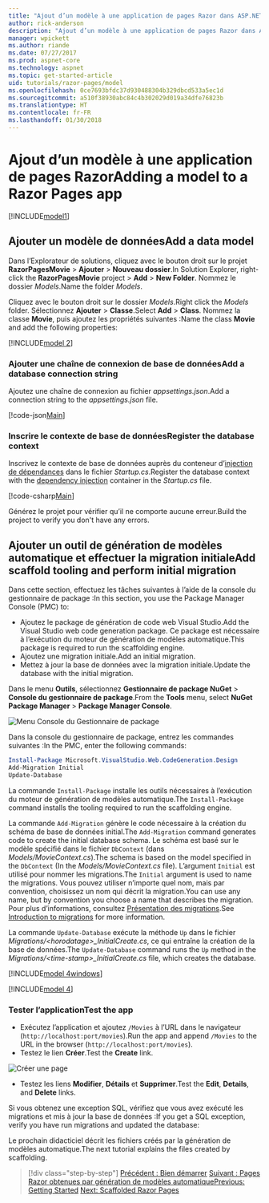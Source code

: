 ```yaml
---
title: "Ajout d’un modèle à une application de pages Razor dans ASP.NET Core"
author: rick-anderson
description: "Ajout d’un modèle à une application de pages Razor dans ASP.NET Core"
manager: wpickett
ms.author: riande
ms.date: 07/27/2017
ms.prod: aspnet-core
ms.technology: aspnet
ms.topic: get-started-article
uid: tutorials/razor-pages/model
ms.openlocfilehash: 0ce7693bfdc37d930488304b329dbcd533a5ec1d
ms.sourcegitcommit: a510f38930abc84c4b302029d019a34dfe76823b
ms.translationtype: HT
ms.contentlocale: fr-FR
ms.lasthandoff: 01/30/2018
---
```

# <a name="adding-a-model-to-a-razor-pages-app"></a><span data-ttu-id="3305b-103">Ajout d’un modèle à une application de pages Razor</span><span class="sxs-lookup"><span data-stu-id="3305b-103">Adding a model to a Razor Pages app</span></span>

[!INCLUDE[model1](../../includes/RP/model1.md)]

## <a name="add-a-data-model"></a><span data-ttu-id="3305b-104">Ajouter un modèle de données</span><span class="sxs-lookup"><span data-stu-id="3305b-104">Add a data model</span></span>

<span data-ttu-id="3305b-105">Dans l’Explorateur de solutions, cliquez avec le bouton droit sur le projet **RazorPagesMovie** > **Ajouter** > **Nouveau dossier**.</span><span class="sxs-lookup"><span data-stu-id="3305b-105">In Solution Explorer, right-click the **RazorPagesMovie** project > **Add** > **New Folder**.</span></span> <span data-ttu-id="3305b-106">Nommez le dossier *Models*.</span><span class="sxs-lookup"><span data-stu-id="3305b-106">Name the folder *Models*.</span></span>

<span data-ttu-id="3305b-107">Cliquez avec le bouton droit sur le dossier *Models*.</span><span class="sxs-lookup"><span data-stu-id="3305b-107">Right click the *Models* folder.</span></span> <span data-ttu-id="3305b-108">Sélectionnez **Ajouter** > **Classe**.</span><span class="sxs-lookup"><span data-stu-id="3305b-108">Select **Add** > **Class**.</span></span> <span data-ttu-id="3305b-109">Nommez la classe **Movie**, puis ajoutez les propriétés suivantes :</span><span class="sxs-lookup"><span data-stu-id="3305b-109">Name the class **Movie** and add the following properties:</span></span>

[!INCLUDE[model 2](../../includes/RP/model2.md)]

<a name="cs"></a>
### <a name="add-a-database-connection-string"></a><span data-ttu-id="3305b-110">Ajouter une chaîne de connexion de base de données</span><span class="sxs-lookup"><span data-stu-id="3305b-110">Add a database connection string</span></span>

<span data-ttu-id="3305b-111">Ajoutez une chaîne de connexion au fichier *appsettings.json*.</span><span class="sxs-lookup"><span data-stu-id="3305b-111">Add a connection string to the *appsettings.json* file.</span></span>

[!code-json[Main](../../tutorials/razor-pages/razor-pages-start/sample/RazorPagesMovie/appsettings.json?highlight=8-10)]

<a name="reg"></a>
###  <a name="register-the-database-context"></a><span data-ttu-id="3305b-112">Inscrire le contexte de base de données</span><span class="sxs-lookup"><span data-stu-id="3305b-112">Register the database context</span></span>

<span data-ttu-id="3305b-113">Inscrivez le contexte de base de données auprès du conteneur d’[injection de dépendances](xref:fundamentals/dependency-injection) dans le fichier *Startup.cs*.</span><span class="sxs-lookup"><span data-stu-id="3305b-113">Register the database context with the [dependency injection](xref:fundamentals/dependency-injection) container in the *Startup.cs* file.</span></span>

[!code-csharp[Main](../../tutorials/razor-pages/razor-pages-start/sample/RazorPagesMovie/Startup.cs?name=snippet_ConfigureServices&highlight=3-5,7-9)]

<span data-ttu-id="3305b-114">Générez le projet pour vérifier qu’il ne comporte aucune erreur.</span><span class="sxs-lookup"><span data-stu-id="3305b-114">Build the project to verify you don't have any errors.</span></span>

<a name="pmc"></a>
## <a name="add-scaffold-tooling-and-perform-initial-migration"></a><span data-ttu-id="3305b-115">Ajouter un outil de génération de modèles automatique et effectuer la migration initiale</span><span class="sxs-lookup"><span data-stu-id="3305b-115">Add scaffold tooling and perform initial migration</span></span>

<span data-ttu-id="3305b-116">Dans cette section, effectuez les tâches suivantes à l’aide de la console du gestionnaire de package :</span><span class="sxs-lookup"><span data-stu-id="3305b-116">In this section, you use the Package Manager Console (PMC) to:</span></span>

* <span data-ttu-id="3305b-117">Ajoutez le package de génération de code web Visual Studio.</span><span class="sxs-lookup"><span data-stu-id="3305b-117">Add the Visual Studio web code generation package.</span></span> <span data-ttu-id="3305b-118">Ce package est nécessaire à l’exécution du moteur de génération de modèles automatique.</span><span class="sxs-lookup"><span data-stu-id="3305b-118">This package is required to run the scaffolding engine.</span></span>
* <span data-ttu-id="3305b-119">Ajoutez une migration initiale.</span><span class="sxs-lookup"><span data-stu-id="3305b-119">Add an initial migration.</span></span>
* <span data-ttu-id="3305b-120">Mettez à jour la base de données avec la migration initiale.</span><span class="sxs-lookup"><span data-stu-id="3305b-120">Update the database with the initial migration.</span></span>

<span data-ttu-id="3305b-121">Dans le menu **Outils**, sélectionnez **Gestionnaire de package NuGet** > **Console du gestionnaire de package**.</span><span class="sxs-lookup"><span data-stu-id="3305b-121">From the **Tools** menu, select **NuGet Package Manager** > **Package Manager Console**.</span></span>

  ![Menu Console du Gestionnaire de package](../first-mvc-app/adding-model/_static/pmc.png)

<span data-ttu-id="3305b-123">Dans la console du gestionnaire de package, entrez les commandes suivantes :</span><span class="sxs-lookup"><span data-stu-id="3305b-123">In the PMC, enter the following commands:</span></span>

```powershell
Install-Package Microsoft.VisualStudio.Web.CodeGeneration.Design
Add-Migration Initial
Update-Database
```

<span data-ttu-id="3305b-124">La commande `Install-Package` installe les outils nécessaires à l’exécution du moteur de génération de modèles automatique.</span><span class="sxs-lookup"><span data-stu-id="3305b-124">The `Install-Package` command installs the tooling required to run the scaffolding engine.</span></span>

<span data-ttu-id="3305b-125">La commande `Add-Migration` génère le code nécessaire à la création du schéma de base de données initial.</span><span class="sxs-lookup"><span data-stu-id="3305b-125">The `Add-Migration` command generates code to create the initial database schema.</span></span> <span data-ttu-id="3305b-126">Le schéma est basé sur le modèle spécifié dans le fichier `DbContext` (dans *Models/MovieContext.cs*).</span><span class="sxs-lookup"><span data-stu-id="3305b-126">The schema is based on the model specified in the `DbContext` (In the *Models/MovieContext.cs* file).</span></span> <span data-ttu-id="3305b-127">L’argument `Initial` est utilisé pour nommer les migrations.</span><span class="sxs-lookup"><span data-stu-id="3305b-127">The `Initial` argument is used to name the migrations.</span></span> <span data-ttu-id="3305b-128">Vous pouvez utiliser n’importe quel nom, mais par convention, choisissez un nom qui décrit la migration.</span><span class="sxs-lookup"><span data-stu-id="3305b-128">You can use any name, but by convention you choose a name that describes the migration.</span></span> <span data-ttu-id="3305b-129">Pour plus d’informations, consultez [Présentation des migrations](xref:data/ef-mvc/migrations#introduction-to-migrations).</span><span class="sxs-lookup"><span data-stu-id="3305b-129">See [Introduction to migrations](xref:data/ef-mvc/migrations#introduction-to-migrations) for more information.</span></span>

<span data-ttu-id="3305b-130">La commande `Update-Database` exécute la méthode `Up` dans le fichier *Migrations/\<horodatage>_InitialCreate.cs*, ce qui entraîne la création de la base de données.</span><span class="sxs-lookup"><span data-stu-id="3305b-130">The `Update-Database` command runs the `Up` method in the *Migrations/\<time-stamp>_InitialCreate.cs* file, which creates the database.</span></span>

[!INCLUDE[model 4windows](../../includes/RP/model4Win.md)]

[!INCLUDE[model 4](../../includes/RP/model4tbl.md)]

<a name="test"></a>
### <a name="test-the-app"></a><span data-ttu-id="3305b-131">Tester l’application</span><span class="sxs-lookup"><span data-stu-id="3305b-131">Test the app</span></span>

* <span data-ttu-id="3305b-132">Exécutez l’application et ajoutez `/Movies` à l’URL dans le navigateur (`http://localhost:port/movies`).</span><span class="sxs-lookup"><span data-stu-id="3305b-132">Run the app and append `/Movies` to the URL in the browser (`http://localhost:port/movies`).</span></span>
* <span data-ttu-id="3305b-133">Testez le lien **Créer**.</span><span class="sxs-lookup"><span data-stu-id="3305b-133">Test the **Create** link.</span></span>

 ![Créer une page](../../tutorials/razor-pages/model/_static/conan.png)

<a name="scaffold"></a>

* <span data-ttu-id="3305b-135">Testez les liens **Modifier**, **Détails** et **Supprimer**.</span><span class="sxs-lookup"><span data-stu-id="3305b-135">Test the **Edit**, **Details**, and **Delete** links.</span></span>

<span data-ttu-id="3305b-136">Si vous obtenez une exception SQL, vérifiez que vous avez exécuté les migrations et mis à jour la base de données :</span><span class="sxs-lookup"><span data-stu-id="3305b-136">If you get a SQL exception, verify you have run migrations and updated the database:</span></span>

<span data-ttu-id="3305b-137">Le prochain didacticiel décrit les fichiers créés par la génération de modèles automatique.</span><span class="sxs-lookup"><span data-stu-id="3305b-137">The next tutorial explains the files created by scaffolding.</span></span>

>[!div class="step-by-step"]
<span data-ttu-id="3305b-138">[Précédent : Bien démarrer](xref:tutorials/razor-pages/razor-pages-start)
[Suivant : Pages Razor obtenues par génération de modèles automatique](xref:tutorials/razor-pages/page)</span><span class="sxs-lookup"><span data-stu-id="3305b-138">[Previous: Getting Started](xref:tutorials/razor-pages/razor-pages-start)
[Next: Scaffolded Razor Pages](xref:tutorials/razor-pages/page)</span></span>    
